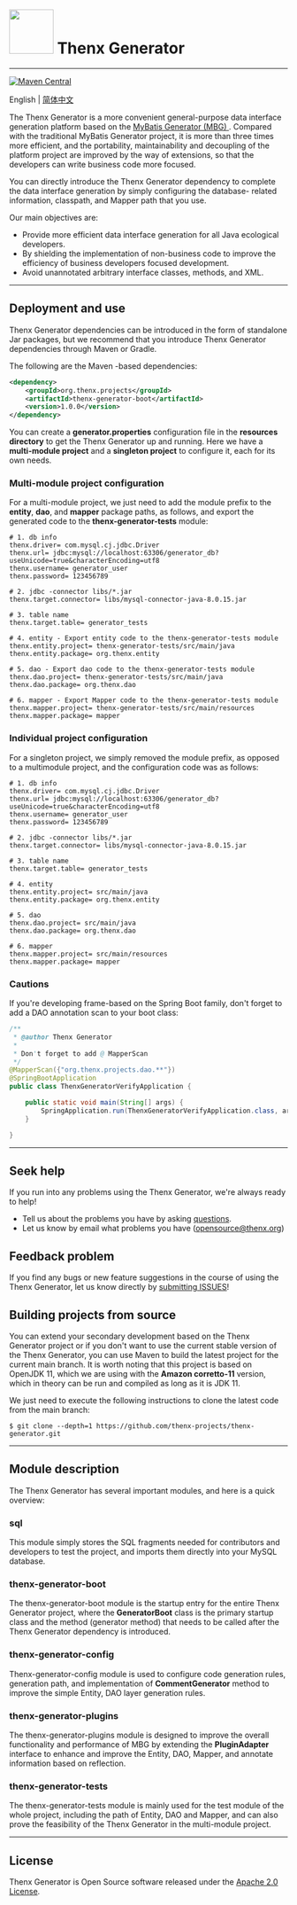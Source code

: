 # <img src="./doc/thenx.png" width="80" height="80"> Thenx Generator

------
[![Maven Central](https://maven-badges.herokuapp.com/maven-central/org.thenx.projects/thenx-generator-boot/badge.svg)](https://maven-badges.herokuapp.com/maven-central/org.thenx.projects/thenx-generator-boot)

English | [简体中文](./README-zh_CN.md)

The Thenx Generator is a more convenient general-purpose data interface generation platform based on the [MyBatis Generator (MBG) ](https://github.com/mybatis/generator). Compared with the traditional MyBatis Generator project, it is more than three times more efficient, and the portability, maintainability and decoupling of the platform project are improved by the way of extensions, so that the developers can write business code more focused.

You can directly introduce the Thenx Generator dependency to complete the data interface generation by simply configuring the database- related information, classpath, and Mapper path that you use.

Our main objectives are:

- Provide more efficient data interface generation for all Java ecological developers. 
- By shielding the implementation of non-business code to improve the efficiency of business developers focused development. 
- Avoid unannotated arbitrary interface classes, methods, and XML.

------

## Deployment and use

Thenx Generator dependencies can be introduced in the form of standalone Jar packages, but we recommend that you introduce Thenx Generator dependencies through Maven or Gradle.

The following are the Maven -based dependencies:

```xml
<dependency>
    <groupId>org.thenx.projects</groupId>
    <artifactId>thenx-generator-boot</artifactId>
    <version>1.0.0</version>
</dependency>
```

You can create a **generator.properties** configuration file in the **resources directory** to get the Thenx Generator up and running. Here we have a **multi-module project** and a **singleton project** to configure it, each for its own needs.

### Multi-module project configuration

For a multi-module project, we just need to add the module prefix to the **entity**, **dao**, and **mapper** package paths, as follows, and export the generated code to the **thenx-generator-tests** module:

```properties
# 1. db info
thenx.driver= com.mysql.cj.jdbc.Driver
thenx.url= jdbc:mysql://localhost:63306/generator_db?useUnicode=true&characterEncoding=utf8
thenx.username= generator_user
thenx.password= 123456789

# 2. jdbc -connector libs/*.jar
thenx.target.connector= libs/mysql-connector-java-8.0.15.jar

# 3. table name
thenx.target.table= generator_tests

# 4. entity - Export entity code to the thenx-generator-tests module
thenx.entity.project= thenx-generator-tests/src/main/java
thenx.entity.package= org.thenx.entity

# 5. dao - Export dao code to the thenx-generator-tests module
thenx.dao.project= thenx-generator-tests/src/main/java
thenx.dao.package= org.thenx.dao

# 6. mapper - Export Mapper code to the thenx-generator-tests module
thenx.mapper.project= thenx-generator-tests/src/main/resources
thenx.mapper.package= mapper
```
### Individual project configuration

For a singleton project, we simply removed the module prefix, as opposed to a multimodule project, and the configuration code was as follows:

```properties
# 1. db info
thenx.driver= com.mysql.cj.jdbc.Driver
thenx.url= jdbc:mysql://localhost:63306/generator_db?useUnicode=true&characterEncoding=utf8
thenx.username= generator_user
thenx.password= 123456789

# 2. jdbc -connector libs/*.jar
thenx.target.connector= libs/mysql-connector-java-8.0.15.jar

# 3. table name
thenx.target.table= generator_tests

# 4. entity
thenx.entity.project= src/main/java
thenx.entity.package= org.thenx.entity

# 5. dao
thenx.dao.project= src/main/java
thenx.dao.package= org.thenx.dao

# 6. mapper
thenx.mapper.project= src/main/resources
thenx.mapper.package= mapper
```

### Cautions
If you're developing frame-based on the Spring Boot family, don't forget to add a DAO annotation scan to your boot class:

```java
/**
 * @author Thenx Generator
 * 
 * Don't forget to add @ MapperScan
 */
@MapperScan({"org.thenx.projects.dao.**"})
@SpringBootApplication
public class ThenxGeneratorVerifyApplication {

    public static void main(String[] args) {
        SpringApplication.run(ThenxGeneratorVerifyApplication.class, args);
    }

}
```

------

## Seek help

If you run into any problems using the Thenx Generator, we're always ready to help!

- Tell us about the problems you have by asking [questions](https://github.com/thenx-projects/thenx-generator/issues). 
- Let us know by email what problems you have (opensource@thenx.org)

## Feedback problem

If you find any bugs or new feature suggestions in the course of using the Thenx Generator, let us know directly by [submitting ISSUES](https://github.com/thenx-projects/thenx-generator/issues)!

## Building projects from source

You can extend your secondary development based on the Thenx Generator project or if you don't want to use the current stable version of the Thenx Generator, you can use Maven to build the latest project for the current main branch. It is worth noting that this project is based on OpenJDK 11, which we are using with the **Amazon corretto-11** version, which in theory can be run and compiled as long as it is JDK 11.

We just need to execute the following instructions to clone the latest code from the main branch:

```shell
$ git clone --depth=1 https://github.com/thenx-projects/thenx-generator.git
```

------

## Module description

The Thenx Generator has several important modules, and here is a quick overview:

### sql
This module simply stores the SQL fragments needed for contributors and developers to test the project, and imports them directly into your MySQL database.
### thenx-generator-boot
The thenx-generator-boot module is the startup entry for the entire Thenx Generator project, where the **GeneratorBoot** class is the primary startup class and the method (generator method) that needs to be called after the Thenx Generator dependency is introduced.

### thenx-generator-config
Thenx-generator-config module is used to configure code generation rules, generation path, and implementation of **CommentGenerator** method to improve the simple Entity, DAO layer generation rules.

### thenx-generator-plugins
The thenx-generator-plugins module is designed to improve the overall functionality and performance of MBG by extending the **PluginAdapter** interface to enhance and improve the Entity, DAO, Mapper, and annotate information based on reflection.

### thenx-generator-tests
The thenx-generator-tests module is mainly used for the test module of the whole project, including the path of Entity, DAO and Mapper, and can also prove the feasibility of the Thenx Generator in the multi-module project.

------

## License

Thenx Generator is Open Source software released under the [Apache 2.0 License](https://www.apache.org/licenses/LICENSE-2.0.html).
